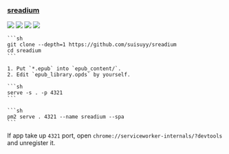 ### [sreadium](https://github.com/suisuyy/sreadium)

![](https://img.shields.io/github/license/suisuyy/sreadium?style=flat-square) ![](https://img.shields.io/github/last-commit/scillidan/sreadium/main?label=last%20commit%20(fork)&style=flat-square) ![](https://img.shields.io/badge/Vercel-black?style=flat&logo=Vercel&logoColor=white) ![](https://img.shields.io/badge/GitHub%20Pages-121013?logo=github&logoColor=white)

````{tab} From source
```sh
git clone --depth=1 https://github.com/suisuyy/sreadium
cd sreadium
```

1. Put `*.epub` into `epub_content/`.
2. Edit `epub_library.opds` by yourself.

```sh
serve -s . -p 4321
```
````

````{tab} PM2
```sh
pm2 serve . 4321 --name sreadium --spa
```
````

If app take up `4321` port, open `chrome://serviceworker-internals/?devtools` and unregister it.